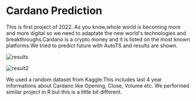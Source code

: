 # Cardano Prediction

This is first project of 2022. As you know,whole world is becoming more and more digital so 
we need to adaptate the new world's technologies and breakthroughs.Cardano is a crypto money and 
it is listed on the most known platforms.We tried to predict future with AutoTS and results are shown.

![results](https://user-images.githubusercontent.com/38746955/148267777-95bd9235-d825-4e28-bb18-7d1c9ea1d3e9.PNG)

![result2](https://user-images.githubusercontent.com/38746955/148267784-d834eafb-caef-4422-a777-f8a7939add6e.PNG)


We used a random dataset from Kaggle.This includes last 4 year informations about Cardano like Opening, Close, Volume etc.
We performed similar project in R but this is a little bit different.
